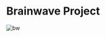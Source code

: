 # Brainwave Project

![bw](https://github.com/user-attachments/assets/f16df6c3-17ed-4da9-86db-4ceae6dfc543)

